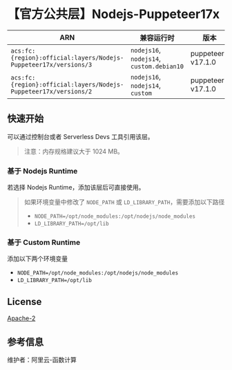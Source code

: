 # 【官方公共层】Nodejs-Puppeteer17x

| ARN                                                              | 兼容运行时                    | 版本                |
|------------------------------------------------------------------|--------------------------|-------------------|
| `acs:fc:{region}:official:layers/Nodejs-Puppeteer17x/versions/3` | `nodejs16`, `nodejs14`, `custom.debian10` | puppeteer-v17.1.0 |
| `acs:fc:{region}:official:layers/Nodejs-Puppeteer17x/versions/2` | `nodejs16`, `nodejs14`, `custom` | puppeteer-v17.1.0 |

## 快速开始

可以通过控制台或者 Serverless Devs 工具引用该层。

> 注意：内存规格建议大于 1024 MB。

### 基于 Nodejs Runtime
若选择 Nodejs Runtime，添加该层后可直接使用。

> 如果环境变量中修改了 `NODE_PATH` 或 `LD_LIBRARY_PATH`，需要添加以下路径
> - `NODE_PATH=/opt/node_modules:/opt/nodejs/node_modules`
> - `LD_LIBRARY_PATH=/opt/lib`

### 基于 Custom Runtime

添加以下两个环境变量
- `NODE_PATH=/opt/node_modules:/opt/nodejs/node_modules`
- `LD_LIBRARY_PATH=/opt/lib`

## License
[Apache-2](https://github.com/puppeteer/puppeteer/blob/main/LICENSE)

## 参考信息
维护者：阿里云-函数计算